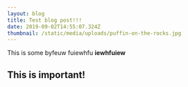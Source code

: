 ```yaml
---
layout: blog
title: Test blog post!!!
date: 2019-09-02T14:55:07.324Z
thumbnail: /static/media/uploads/puffin-on-the-rocks.jpg
---
```

This is some byfeuw fuiewhfu **iewhfuiew**

## **This is important!**
